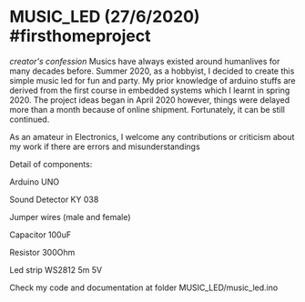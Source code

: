 # MUSIC_LED (27/6/2020) #firsthomeproject

<i>creator's confession</i>
Musics have always existed around humanlives for many decades before. Summer 2020, as a hobbyist, I decided to create this simple music led for fun and party.
My prior knowledge of arduino stuffs are derived from the first course in embedded systems which I learnt in spring 2020. The project ideas began in April 2020 
however, things were delayed more than a month because of online shipment. Fortunately, it can be still continued.<br/>

As an amateur in Electronics, I welcome any contributions or criticism about my work if there are errors and misunderstandings

Detail of components:

Arduino UNO

Sound Detector KY 038

Jumper wires (male and female)

Capacitor 100uF

Resistor 300Ohm

Led strip WS2812 5m 5V

Check my code and documentation at folder MUSIC_LED/music_led.ino


 